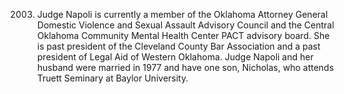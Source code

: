 ﻿---
fname: 'Jequita'
lname: 'Napoli'
id: 482
published: false
layout: judge-bio
---
2003. Judge Napoli is currently a member of the
Oklahoma Attorney General Domestic Violence and Sexual Assault Advisory
Council and the Central Oklahoma Community Mental Health Center PACT
advisory board. She is past president of the Cleveland County Bar
Association and a past president of Legal Aid of Western Oklahoma. Judge
Napoli and her husband were married in 1977 and have one son, Nicholas,
who attends Truett Seminary at Baylor University.
